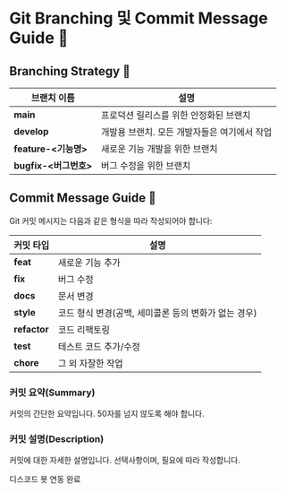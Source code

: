 # Git Branching 및 Commit Message Guide 🌟

## Branching Strategy 🌿

| 브랜치 이름       | 설명                                           |
|-------------------|------------------------------------------------|
| **main**          | 프로덕션 릴리스를 위한 안정화된 브랜치          |
| **develop**       | 개발용 브랜치. 모든 개발자들은 여기에서 작업   |
| **feature-\<기능명>** | 새로운 기능 개발을 위한 브랜치               |
| **bugfix-\<버그번호>** | 버그 수정을 위한 브랜치                    |

## Commit Message Guide 💬

Git 커밋 메시지는 다음과 같은 형식을 따라 작성되어야 합니다:

| 커밋 타입       | 설명                                           |
|----------------|------------------------------------------------|
| **feat**       | 새로운 기능 추가                               |
| **fix**        | 버그 수정                                      |
| **docs**       | 문서 변경                                      |
| **style**      | 코드 형식 변경(공백, 세미콜론 등의 변화가 없는 경우) |
| **refactor**   | 코드 리팩토링                                  |
| **test**       | 테스트 코드 추가/수정                           |
| **chore**      | 그 외 자잘한 작업                              |

### 커밋 요약(Summary)

커밋의 간단한 요약입니다. 50자를 넘지 않도록 해야 합니다.

### 커밋 설명(Description)

커밋에 대한 자세한 설명입니다. 선택사항이며, 필요에 따라 작성합니다.

디스코드 봇 연동 완료
